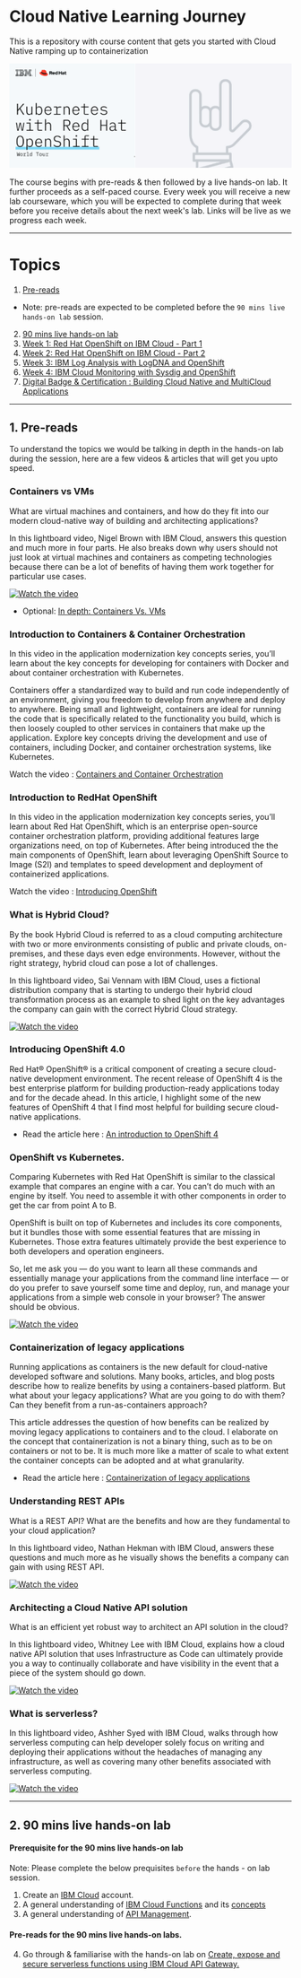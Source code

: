 # Cloud Native Learning Journey
This is a repository with course content that gets you started with Cloud Native ramping up to containerization

![logo](https://github.com/IBM-Developer-Advocacy-India/ibm-openshift-labs/blob/main/img/bsok-1.png)

The course begins with pre-reads & then followed by a live hands-on lab. It further proceeds as a self-paced course. Every week you will receive a new lab courseware, which you will be expected to complete during that week before you receive details about the next week's lab. Links will be live as we progress each week.

---

# Topics

1. [Pre-reads](https://github.com/IBM-Developer-Advocacy-India/Cloud-Native-Learning-Journey#1-pre-reads)
- Note: pre-reads are expected to be completed before the `90 mins live hands-on lab` session.
2. [90 mins live hands-on lab](https://github.com/IBM-Developer-Advocacy-India/Cloud-Native-Learning-Journey#2-90-mins-live-hands-on-lab)
3. [Week 1: Red Hat OpenShift on IBM Cloud - Part 1](https://github.com/IBM-Developer-Advocacy-India/ibm-openshift-labs#week-1---red-hat-openshift-on-ibm-cloud---part-1)
4. [Week 2: Red Hat OpenShift on IBM Cloud - Part 2](https://github.com/IBM-Developer-Advocacy-India/ibm-openshift-labs#week-2---red-hat-openshift-on-ibm-cloud---part-2)
5. [Week 3: IBM Log Analysis with LogDNA and OpenShift](https://github.com/IBM-Developer-Advocacy-India/ibm-openshift-labs#week-3---ibm-log-analysis-with-logdna-and-openshift)
6. [Week 4: IBM Cloud Monitoring with Sysdig and OpenShift](https://github.com/IBM-Developer-Advocacy-India/ibm-openshift-labs#week-4---ibm-cloud-monitoring-with-sysdig-and-openshift)
7. [Digital Badge & Certification : Building Cloud Native and MultiCloud Applications](https://cognitiveclass.ai/courses/building_cloud_native_and_multicloud_applications)

---

## 1. Pre-reads

To understand the topics we would be talking in depth in the hands-on lab during the session, here are a few videos & articles that will get you upto speed.

### Containers vs VMs

What are virtual machines and containers, and how do they fit into our modern cloud-native way of building and architecting applications?

In this lightboard video, Nigel Brown with IBM Cloud, answers this question and much more in four parts. He also breaks down why users should not just look at virtual machines and containers as competing technologies because there can be a lot of benefits of having them work together for particular use cases.

[![Watch the video](https://img.youtube.com/vi/cjXI-yxqGTI/0.jpg)](https://www.youtube.com/watch?v=cjXI-yxqGTI)

- Optional: [In depth: Containers Vs. VMs](https://developer.ibm.com/articles/true-benefits-of-moving-to-containers-1/?mhsrc=ibmsearch_a&mhq=containers%20vms)

### Introduction to Containers & Container Orchestration

In this video in the application modernization key concepts series, you’ll learn about the key concepts for developing for containers with Docker and about container orchestration with Kubernetes.

Containers offer a standardized way to build and run code independently of an environment, giving you freedom to develop from anywhere and deploy to anywhere. Being small and lightweight, containers are ideal for running the code that is specifically related to the functionality you build, which is then loosely coupled to other services in containers that make up the application. Explore key concepts driving the development and use of containers, including Docker, and container orchestration systems, like Kubernetes.

Watch the video : [Containers and Container Orchestration](https://developer.ibm.com/technologies/containers/videos/app-mod-key-concepts-intro-containers/)

### Introduction to RedHat OpenShift

In this video in the application modernization key concepts series, you’ll learn about Red Hat OpenShift, which is an enterprise open-source container orchestration platform, providing additional features large organizations need, on top of Kubernetes. After being introduced the the main components of OpenShift, learn about leveraging OpenShift Source to Image (S2I) and templates to speed development and deployment of containerized applications.

Watch the video : [Introducing OpenShift](https://developer.ibm.com/technologies/containers/videos/app-mod-key-concepts-intro-openshift/)


### What is Hybrid Cloud?

By the book Hybrid Cloud is referred to as a cloud computing architecture with two or more environments consisting of public and private clouds, on-premises, and these days even edge environments. However, without the right strategy, hybrid cloud can pose a lot of challenges.

In this lightboard video, Sai Vennam with IBM Cloud, uses a fictional distribution company that is starting to undergo their hybrid cloud transformation process as an example to shed light on the key advantages the company can gain with the correct Hybrid Cloud strategy.

[![Watch the video](https://img.youtube.com/vi/sUoeVhbp4cQ/0.jpg)](https://www.youtube.com/watch?v=sUoeVhbp4cQ)

### Introducing OpenShift 4.0

Red Hat® OpenShift® is a critical component of creating a secure cloud-native development environment. The recent release of OpenShift 4 is the best enterprise platform for building production-ready applications today and for the decade ahead. In this article, I highlight some of the new features of OpenShift 4 that I find most helpful for building secure cloud-native applications.

- Read the article here : [An introduction to OpenShift 4](https://developer.ibm.com/components/redhat-openshift-ibm-cloud/articles/intro-to-openshift-4/)

### OpenShift vs Kubernetes.

Comparing Kubernetes with Red Hat OpenShift is similar to the classical example that compares an engine with a car. You can’t do much with an engine by itself. You need to assemble it with other components in order to get the car from point A to B.

OpenShift is built on top of Kubernetes and includes its core components, but it bundles those with some essential features that are missing in Kubernetes. Those extra features ultimately provide the best experience to both developers and operation engineers.

So, let me ask you — do you want to learn all these commands and essentially manage your applications from the command line interface — or do you prefer to save yourself some time and deploy, run, and manage your applications from a simple web console in your browser? The answer should be obvious.

[![Watch the video](https://img.youtube.com/vi/_1eIYWgpYZU/0.jpg)](https://www.youtube.com/watch?v=_1eIYWgpYZU)

### Containerization of legacy applications

Running applications as containers is the new default for cloud-native developed software and solutions. Many books, articles, and blog posts describe how to realize benefits by using a containers-based platform. But what about your legacy applications? What are you going to do with them? Can they benefit from a run-as-containers approach?

This article addresses the question of how benefits can be realized by moving legacy applications to containers and to the cloud. I elaborate on the concept that containerization is not a binary thing, such as to be on containers or not to be. It is much more like a matter of scale to what extent the container concepts can be adopted and at what granularity.

- Read the article here : [Containerization of legacy applications](https://developer.ibm.com/components/kubernetes/articles/containerization-of-legacy-applications/)


### Understanding REST APIs

What is a REST API? What are the benefits and how are they fundamental to your cloud application?

In this lightboard video, Nathan Hekman with IBM Cloud, answers these questions and much more as he visually shows the benefits a company can gain with using REST API.

[![Watch the video](https://img.youtube.com/vi/lsMQRaeKNDk/0.jpg)](https://www.youtube.com/watch?v=lsMQRaeKNDk)

### Architecting a Cloud Native API solution

What is an efficient yet robust way to architect an API solution in the cloud?

In this lightboard video, Whitney Lee with IBM Cloud, explains how a cloud native API solution that uses Infrastructure as Code can ultimately provide you a way to continually collaborate and have visibility in the event that a piece of the system should go down.

[![Watch the video](https://img.youtube.com/vi/sKfep-UmZeM/0.jpg)](https://www.youtube.com/watch?v=sKfep-UmZeM)

### What is serverless?

In this lightboard video, Ashher Syed with IBM Cloud, walks through how serverless computing can help developer solely focus on writing and deploying their applications without the headaches of managing any infrastructure, as well as covering many other benefits associated with serverless computing.

[![Watch the video](https://img.youtube.com/vi/vxJobGtqKVM/0.jpg)](https://www.youtube.com/watch?v=vxJobGtqKVM)

---

## 2. 90 mins live hands-on lab
#### Prerequisite for the 90 mins live hands-on lab
Note: Please complete the below prequisites `before` the hands - on lab session.
1. Create an [IBM Cloud](https://cloud.ibm.com/registration) account.
2. A general understanding of [IBM Cloud Functions](https://cloud.ibm.com/docs/openwhisk) and its [concepts](https://cloud.ibm.com/functions/learn/concepts)
3. A general understanding of [API Management](https://www.ibm.com/cloud/learn/api-management).

#### Pre-reads for the 90 mins live hands-on labs.

4. Go through & familiarise with the hands-on lab on [Create, expose and secure serverless functions using IBM Cloud API Gateway.](https://github.com/IBM-Developer-Advocacy-India/apigateway-serverless-lab)

